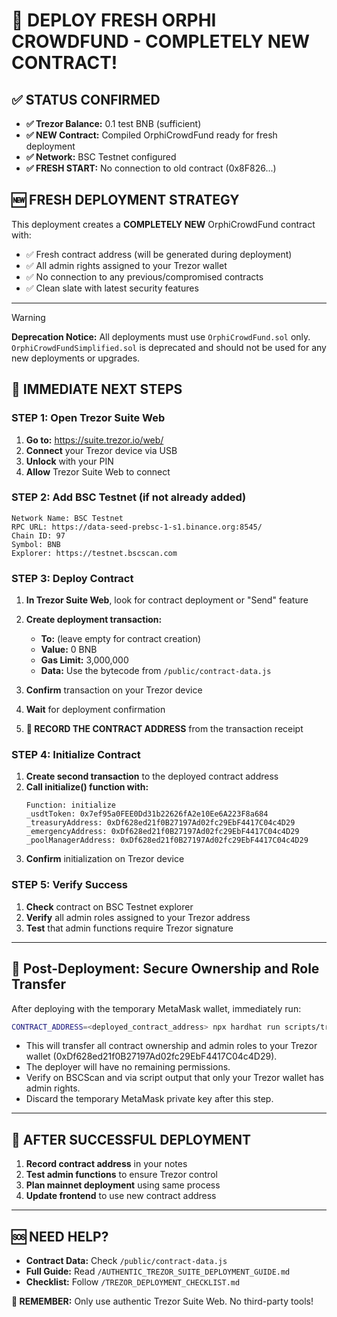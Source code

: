 # 🚀 DEPLOY FRESH ORPHI CROWDFUND - COMPLETELY NEW CONTRACT!

## ✅ **STATUS CONFIRMED**
- **✅ Trezor Balance:** 0.1 test BNB (sufficient)
- **✅ NEW Contract:** Compiled OrphiCrowdFund ready for fresh deployment
- **✅ Network:** BSC Testnet configured
- **✅ FRESH START:** No connection to old contract (0x8F826...)

## 🆕 **FRESH DEPLOYMENT STRATEGY**
This deployment creates a **COMPLETELY NEW** OrphiCrowdFund contract with:
- ✅ Fresh contract address (will be generated during deployment)
- ✅ All admin rights assigned to your Trezor wallet
- ✅ No connection to any previous/compromised contracts
- ✅ Clean slate with latest security features

---

> [!WARNING]
> **Deprecation Notice:** All deployments must use `OrphiCrowdFund.sol` only. `OrphiCrowdFundSimplified.sol` is deprecated and should not be used for any new deployments or upgrades.

## 🎯 **IMMEDIATE NEXT STEPS**

### **STEP 1: Open Trezor Suite Web**
1. **Go to:** https://suite.trezor.io/web/
2. **Connect** your Trezor device via USB
3. **Unlock** with your PIN
4. **Allow** Trezor Suite Web to connect

### **STEP 2: Add BSC Testnet (if not already added)**
```
Network Name: BSC Testnet
RPC URL: https://data-seed-prebsc-1-s1.binance.org:8545/
Chain ID: 97
Symbol: BNB
Explorer: https://testnet.bscscan.com
```

### **STEP 3: Deploy Contract**
1. **In Trezor Suite Web**, look for contract deployment or "Send" feature
2. **Create deployment transaction:**
   - **To:** (leave empty for contract creation)
   - **Value:** 0 BNB
   - **Gas Limit:** 3,000,000
   - **Data:** Use the bytecode from `/public/contract-data.js`

3. **Confirm** transaction on your Trezor device
4. **Wait** for deployment confirmation
5. **📝 RECORD THE CONTRACT ADDRESS** from the transaction receipt

### **STEP 4: Initialize Contract**
1. **Create second transaction** to the deployed contract address
2. **Call initialize() function with:**
   ```
   Function: initialize
   _usdtToken: 0x7ef95a0FEE0Dd31b22626fA2e10Ee6A223F8a684
   _treasuryAddress: 0xDf628ed21f0B27197Ad02fc29EbF4417C04c4D29
   _emergencyAddress: 0xDf628ed21f0B27197Ad02fc29EbF4417C04c4D29
   _poolManagerAddress: 0xDf628ed21f0B27197Ad02fc29EbF4417C04c4D29
   ```
3. **Confirm** initialization on Trezor device

### **STEP 5: Verify Success**
1. **Check** contract on BSC Testnet explorer
2. **Verify** all admin roles assigned to your Trezor address
3. **Test** that admin functions require Trezor signature

---

## 🚀 Post-Deployment: Secure Ownership and Role Transfer

After deploying with the temporary MetaMask wallet, immediately run:

```sh
CONTRACT_ADDRESS=<deployed_contract_address> npx hardhat run scripts/transfer-ownership-and-roles.cjs --network bsc_testnet
```

- This will transfer all contract ownership and admin roles to your Trezor wallet (0xDf628ed21f0B27197Ad02fc29EbF4417C04c4D29).
- The deployer will have no remaining permissions.
- Verify on BSCScan and via script output that only your Trezor wallet has admin rights.
- Discard the temporary MetaMask private key after this step.

---

## 🎉 **AFTER SUCCESSFUL DEPLOYMENT**

1. **Record contract address** in your notes
2. **Test admin functions** to ensure Trezor control
3. **Plan mainnet deployment** using same process
4. **Update frontend** to use new contract address

---

## 🆘 **NEED HELP?**

- **Contract Data:** Check `/public/contract-data.js`
- **Full Guide:** Read `/AUTHENTIC_TREZOR_SUITE_DEPLOYMENT_GUIDE.md`
- **Checklist:** Follow `/TREZOR_DEPLOYMENT_CHECKLIST.md`

**🔐 REMEMBER:** Only use authentic Trezor Suite Web. No third-party tools!
